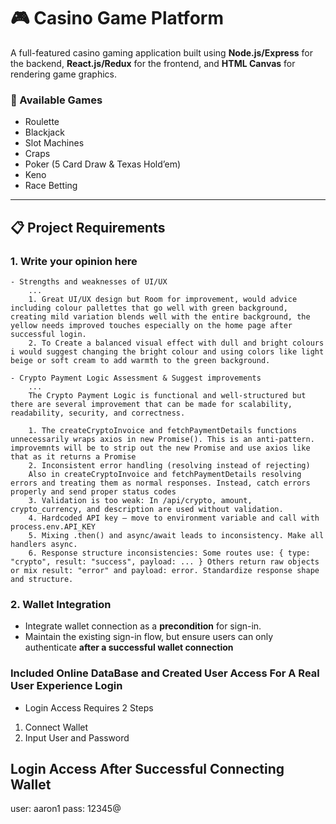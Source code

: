 # 🎮 Casino Game Platform

A full-featured casino gaming application built using **Node.js/Express** for the backend, **React.js/Redux** for the frontend, and **HTML Canvas** for rendering game graphics.

### 🎲 Available Games

- Roulette
- Blackjack
- Slot Machines
- Craps
- Poker (5 Card Draw & Texas Hold’em)
- Keno
- Race Betting

---

## 📋 Project Requirements

### 1. Write your opinion here

    - Strengths and weaknesses of UI/UX
        ...
        1. Great UI/UX design but Room for improvement, would advice including colour pallettes that go well with green background, creating mild variation blends well with the entire background, the yellow needs improved touches especially on the home page after successful login.
        2. To Create a balanced visual effect with dull and bright colours i would suggest changing the bright colour and using colors like light beige or soft cream to add warmth to the green background.

    - Crypto Payment Logic Assessment & Suggest improvements
        ...
        The Crypto Payment Logic is functional and well-structured but there are several improvement that can be made for scalability, readability, security, and correctness.

        1. The createCryptoInvoice and fetchPaymentDetails functions unnecessarily wraps axios in new Promise(). This is an anti-pattern. improvemnts will be to strip out the new Promise and use axios like that as it returns a Promise
        2. Inconsistent error handling (resolving instead of rejecting)
        Also in createCryptoInvoice and fetchPaymentDetails resolving errors and treating them as normal responses. Instead, catch errors properly and send proper status codes
        3. Validation is too weak: In /api/crypto, amount, crypto_currency, and description are used without validation.
        4. Hardcoded API key – move to environment variable and call with process.env.API_KEY
        5. Mixing .then() and async/await leads to inconsistency. Make all handlers async.
        6. Response structure inconsistencies: Some routes use: { type: "crypto", result: "success", payload: ... } Others return raw objects or mix result: "error" and payload: error. Standardize response shape and structure.

### 2. Wallet Integration

- Integrate wallet connection as a **precondition** for sign-in.
- Maintain the existing sign-in flow, but ensure users can only authenticate **after a successful wallet connection**

### Included Online DataBase and Created User Access For A Real User Experience Login

- Login Access Requires 2 Steps

1. Connect Wallet
2. Input User and Password

## Login Access After Successful Connecting Wallet

user: aaron1
pass: 12345@
